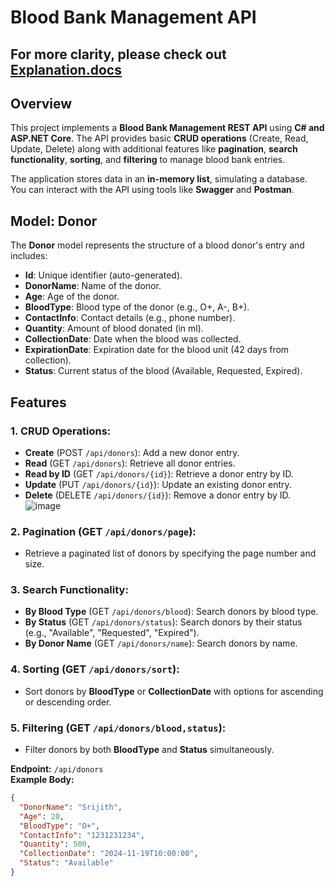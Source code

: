 # Blood Bank Management API

## For more clarity, please check out [Explanation.docs](https://github.com/Psrijith/Csharp-Blood-Bank-Management-REST-API/blob/main/Explanation.pdf)


## Overview

This project implements a **Blood Bank Management REST API** using **C# and ASP.NET Core**. The API provides basic **CRUD operations** (Create, Read, Update, Delete) along with additional features like **pagination**, **search functionality**, **sorting**, and **filtering** to manage blood bank entries.

The application stores data in an **in-memory list**, simulating a database. You can interact with the API using tools like **Swagger** and **Postman**.

## Model: Donor

The **Donor** model represents the structure of a blood donor's entry and includes:
- **Id**: Unique identifier (auto-generated).
- **DonorName**: Name of the donor.
- **Age**: Age of the donor.
- **BloodType**: Blood type of the donor (e.g., O+, A-, B+).
- **ContactInfo**: Contact details (e.g., phone number).
- **Quantity**: Amount of blood donated (in ml).
- **CollectionDate**: Date when the blood was collected.
- **ExpirationDate**: Expiration date for the blood unit (42 days from collection).
- **Status**: Current status of the blood (Available, Requested, Expired).


## Features

### 1. **CRUD Operations**:
   - **Create** (POST `/api/donors`): Add a new donor entry.
   - **Read** (GET `/api/donors`): Retrieve all donor entries.
   - **Read by ID** (GET `/api/donors/{id}`): Retrieve a donor entry by ID.
   - **Update** (PUT `/api/donors/{id}`): Update an existing donor entry.
   - **Delete** (DELETE `/api/donors/{id}`): Remove a donor entry by ID.
![image](https://github.com/user-attachments/assets/03503157-5826-4a0a-8c1f-82e7453e12bf)
 

### 2. **Pagination** (GET `/api/donors/page`):
   - Retrieve a paginated list of donors by specifying the page number and size.

### 3. **Search Functionality**:
   - **By Blood Type** (GET `/api/donors/blood`): Search donors by blood type.
   - **By Status** (GET `/api/donors/status`): Search donors by their status (e.g., "Available", "Requested", "Expired").
   - **By Donor Name** (GET `/api/donors/name`): Search donors by name.

### 4. **Sorting** (GET `/api/donors/sort`):
   - Sort donors by **BloodType** or **CollectionDate** with options for ascending or descending order.

### 5. **Filtering** (GET `/api/donors/blood,status`):
   - Filter donors by both **BloodType** and **Status** simultaneously.

**Endpoint:** `/api/donors`  
**Example Body:**
```json
{
  "DonorName": "Srijith",
  "Age": 20,
  "BloodType": "O+",
  "ContactInfo": "1231231234",
  "Quantity": 500,
  "CollectionDate": "2024-11-19T10:00:00",
  "Status": "Available"
}
```
